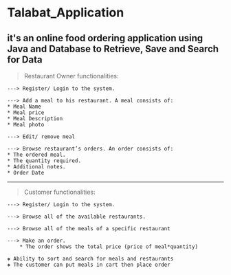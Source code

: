 # Talabat_Application

## it's an online food ordering application using Java and Database to Retrieve, Save and Search for Data




> Restaurant Owner functionalities:

    ---> Register/ Login to the system.
    
    ---> Add a meal to his restaurant. A meal consists of:
    * Meal Name
    * Meal price
    * Meal Description
    * Meal photo
   
    ---> Edit/ remove meal
    
    ---> Browse restaurant’s orders. An order consists of:
    * The ordered meal.
    * The quantity required.
    * Additional notes.
    * Order Date

**********************************************************************************************

> Customer functionalities:

    ---> Register/ Login to the system.
    
    ---> Browse all of the available restaurants.
    
    ---> Browse all of the meals of a specific restaurant
    
    ---> Make an order.
        * The order shows the total price (price of meal*quantity)

    ❖ Ability to sort and search for meals and restaurants  
    ❖ The customer can put meals in cart then place order
